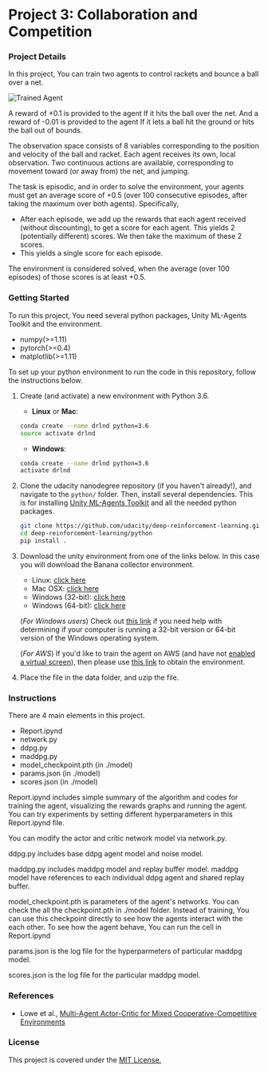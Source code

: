 [//]: # (Image References)

[image1]:
https://user-images.githubusercontent.com/10624937/42135623-e770e354-7d12-11e8-998d-29fc74429ca2.gif 
"Trained Agent"

# Project 3: Collaboration and Competition

### Project Details

In this project, You can train two agents to control rackets and bounce a ball over a net. 


![Trained Agent][image1]

A reward of +0.1 is provided to the agent If it hits the ball over the net. And a reward of -0.01 is provided to the agent If it lets a ball hit the ground or hits the ball out of bounds.

The observation space consists of 8 variables corresponding to the position and velocity of the ball and racket. Each agent receives its own, local observation. Two continuous actions are available, corresponding to movement toward (or away from) the net, and jumping.

The task is episodic, and in order to solve the environment, your agents must get an average score of +0.5 (over 100 consecutive episodes, after taking the maximum over both agents). Specifically,

- After each episode, we add up the rewards that each agent received (without discounting), to get a score for each agent. This yields 2 (potentially different) scores. We then take the maximum of these 2 scores.
- This yields a single score for each episode.

The environment is considered solved, when the average (over 100 episodes) of those scores is at least +0.5.


### Getting Started

To run this project, You need several python packages, Unity ML-Agents Toolkit and the environment.

- numpy(>=1.11)
- pytorch(>=0.4)
- matplotlib(>=1.11)

To set up your python environment to run the code in this repository, follow the instructions below.

1. Create (and activate) a new environment with Python 3.6.

	- __Linux__ or __Mac__: 
	```bash
	conda create --name drlnd python=3.6
	source activate drlnd
	```
	- __Windows__: 
	```bash
	conda create --name drlnd python=3.6 
	activate drlnd
	```
2. Clone the udacity nanodegree repository (if you haven't already!), and navigate to the `python/` folder.  Then, install several dependencies. This is for installing [Unity ML-Agents Toolkit](https://github.com/Unity-Technologies/ml-agents) and all the needed python packages.
    ```bash
    git clone https://github.com/udacity/deep-reinforcement-learning.git
    cd deep-reinforcement-learning/python
    pip install .
    ```
3. Download the unity environment from one of the links below. In this case you will download the Banana collector environment.
    - Linux: [click here](https://s3-us-west-1.amazonaws.com/udacity-drlnd/P3/Tennis/Tennis_Linux.zip)
    - Mac OSX: [click here](https://s3-us-west-1.amazonaws.com/udacity-drlnd/P3/Tennis/Tennis.app.zip)
    - Windows (32-bit): [click here](https://s3-us-west-1.amazonaws.com/udacity-drlnd/P3/Tennis/Tennis_Windows_x86.zip)
    - Windows (64-bit): [click here](https://s3-us-west-1.amazonaws.com/udacity-drlnd/P3/Tennis/Tennis_Windows_x86_64.zip)
    
    (_For Windows users_) Check out [this link](https://support.microsoft.com/en-us/help/827218/how-to-determine-whether-a-computer-is-running-a-32-bit-version-or-64) if you need help with determining if your computer is running a 32-bit version or 64-bit version of the Windows operating system.

    (_For AWS_) If you'd like to train the agent on AWS (and have not [enabled a virtual screen](https://github.com/Unity-Technologies/ml-agents/blob/master/docs/Training-on-Amazon-Web-Service.md)), then please use [this link](https://s3-us-west-1.amazonaws.com/udacity-drlnd/P3/Tennis/Tennis_Linux_NoVis.zip) to obtain the environment.

4. Place the file in the data folder, and uzip the file.

### Instructions

There are 4 main elements in this project. 

- Report.ipynd
- network.py
- ddpg.py
- maddpg.py
- model_checkpoint.pth (in ./model)
- params.json (in ./model)
- scores.json (in ./model)

Report.ipynd includes simple summary of the algorithm and codes for training the agent, visualizing the rewards graphs and running the agent. You can try experiments by setting different hyperparameters in this Report.ipynd file.

You can modify the actor and critic network model via network.py. 

ddpg.py includes base ddpg agent model and noise model. 

maddpg.py includes maddpg model and replay buffer model. maddpg model have references to each individual ddpg agent and shared replay buffer. 

model_checkpoint.pth is parameters of the agent's networks. You can check the all the checkpoint.pth in ./model folder. Instead of training, You can use this checkpoint directly to see how the agents interact with the each other. To see how the agent behave, You can run the cell in Report.ipynd

params.json is the log file for the hyperparmeters of particular maddpg model.

scores.json is the log file for the particular maddpg model.

### References

- Lowe et al., [Multi-Agent Actor-Critic for Mixed Cooperative-Competitive Environments](http://arxiv.org/abs/1706.02275)

### License

This project is covered under the [MIT License.](./LICENSE)






